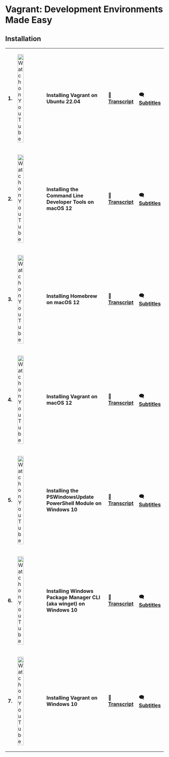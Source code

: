 # Vagrant: Development Environments Made Easy

## Installation

<table>
  <tr>
    <td><p><b>1.</b></p></td>
    <td><p><a href="https://www.youtube.com/watch?v=9iNBgqvWcok">
      <img alt="Watch on YouTube" src="https://img.youtube.com/vi/9iNBgqvWcok/mqdefault.jpg" width="50%" />
    </a></p></td>
    <td><p><b>Installing Vagrant on Ubuntu 22.04</b></p></td>
    <td><p>📜 <a href="../transcripts/vagrant/installing_vagrant_on_ubuntu_22_04.md"><b>Transcript</b></a></p></td>
    <td><p>🗨 <a href="../subtitles/vagrant/installing_vagrant_on_ubuntu_22_04.srt"><b>Subtitles</b></a></p></td>
  </tr>
  <tr>
    <td><p><b>2.</b></p></td>
    <td><p><a href="https://www.youtube.com/watch?v=ovX__bk2sIw">
      <img alt="Watch on YouTube" src="https://img.youtube.com/vi/ovX__bk2sIw/mqdefault.jpg" width="50%" />
    </a></p></td>
    <td><p><b>Installing the Command Line Developer Tools on macOS 12</b></p></td>
    <td><p>📜 <a href="../transcripts/vagrant/installing_the_command_line_developer_tools_on_macos_12.md"><b>Transcript</b></a></p></td>
    <td><p>🗨 <a href="../subtitles/vagrant/installing_the_command_line_developer_tools_on_macos_12.srt"><b>Subtitles</b></a></p></td>
  </tr>
  <tr>
    <td><p><b>3.</b></p></td>
    <td><p><a href="https://www.youtube.com/watch?v=l4-lqExciQM">
      <img alt="Watch on YouTube" src="https://img.youtube.com/vi/l4-lqExciQM/mqdefault.jpg" width="50%" />
    </a></p></td>
    <td><p><b>Installing Homebrew on macOS 12</b></p></td>
    <td><p>📜 <a href="../transcripts/vagrant/installing_homebrew_on_macos_12.md"><b>Transcript</b></a></p></td>
    <td><p>🗨 <a href="../subtitles/vagrant/installing_homebrew_on_macos_12.srt"><b>Subtitles</b></a></p></td>
  </tr>
  <tr>
    <td><p><b>4.</b></p></td>
    <td><p><a href="https://www.youtube.com/watch?v=XFLLaApEV40">
      <img alt="Watch on YouTube" src="https://img.youtube.com/vi/XFLLaApEV40/mqdefault.jpg" width="50%" />
    </a></p></td>
    <td><p><b>Installing Vagrant on macOS 12</b></p></td>
    <td><p>📜 <a href="../transcripts/vagrant/installing_vagrant_on_macos_12.md"><b>Transcript</b></a></p></td>
    <td><p>🗨 <a href="../subtitles/vagrant/installing_vagrant_on_macos_12.srt"><b>Subtitles</b></a></p></td>
  </tr>
  <tr>
    <td><p><b>5.</b></p></td>
    <td><p><a href="https://www.youtube.com/watch?v=A0Gi5EL7odA">
      <img alt="Watch on YouTube" src="https://img.youtube.com/vi/A0Gi5EL7odA/mqdefault.jpg" width="50%" />
    </a></p></td>
    <td><p><b>Installing the PSWindowsUpdate PowerShell Module on Windows 10</b></p></td>
    <td><p>📜 <a href="../transcripts/vagrant/installing_the_pswindowsupdate_powershell_module_on_windows_10.md"><b>Transcript</b></a></p></td>
    <td><p>🗨 <a href="../subtitles/vagrant/installing_the_pswindowsupdate_powershell_module_on_windows_10.srt"><b>Subtitles</b></a></p></td>
  </tr>
  <tr>
    <td><p><b>6.</b></p></td>
    <td><p><a href="https://www.youtube.com/watch?v=NonlGxFD00o">
      <img alt="Watch on YouTube" src="https://img.youtube.com/vi/NonlGxFD00o/mqdefault.jpg" width="50%" />
    </a></p></td>
    <td><p><b>Installing Windows Package Manager CLI (aka winget) on Windows 10</b></p></td>
    <td><p>📜 <a href="../transcripts/vagrant/installing_windows_package_manager_cli_aka_winget_on_windows_10.md"><b>Transcript</b></a></p></td>
    <td><p>🗨 <a href="../subtitles/vagrant/installing_windows_package_manager_cli_aka_winget_on_windows_10.srt"><b>Subtitles</b></a></p></td>
  </tr>
  <tr>
    <td><p><b>7.</b></p></td>
    <td><p><a href="https://www.youtube.com/watch?v=WeROCNVegd4">
      <img alt="Watch on YouTube" src="https://img.youtube.com/vi/WeROCNVegd4/mqdefault.jpg" width="50%" />
    </a></p></td>
    <td><p><b>Installing Vagrant on Windows 10</b></p></td>
    <td><p>📜 <a href="../transcripts/vagrant/installing_vagrant_on_windows_10.md"><b>Transcript</b></a></p></td>
    <td><p>🗨 <a href="../subtitles/vagrant/installing_vagrant_on_windows_10.srt"><b>Subtitles</b></a></p></td>
  </tr>
</table>
